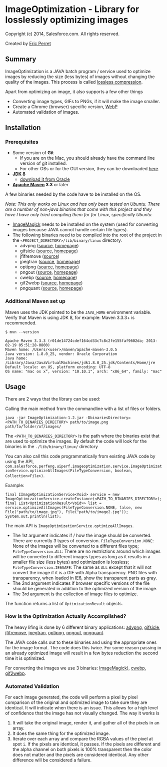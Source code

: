 # ImageOptimization - Library for losslessly optimizing images #

Copyright (c) 2014, Salesforce.com. All rights reserved.

Created by <span itemscope="" itemtype="http://schema.org/Person">
	<a itemprop="url" rel="author" href="https://github.com/eperret"><span itemprop="name">Eric Perret</span></a>
</span>

## Summary ##

ImageOptimization is a JAVA batch program / service used to optimize images by reducing the size (less bytes) of images without changing the quality of the images. This process is called [lossless compression](http://en.wikipedia.org/wiki/Image_compression#Lossy_and_lossless_compression).

Apart from optimizing an image, it also supports a few other things
* Converting image types, GIFs to PNGs, if it will make the image smaller.
* Create a Chrome (browser) specific version, [WebP](https://developers.google.com/speed/webp/?csw=1)
* Automated validation of images.

## Installation ##

### Prerequisites ###

* Some version of **Git**
  * If you are on the Mac, you should already have the command line version of git installed.
  * For other OSs or for the GUI version, they can be downloaded [here](http://git-scm.com/downloads).
* **JDK 8**
  * [download it from Oracle](http://www.oracle.com/technetwork/java/javase/downloads/jdk8-downloads-2133151.html)
* **[Apache Maven](http://maven.apache.org/download.cgi) 3.3** or later

A few binaries needed by the code have to be installed on the OS.

_Note: This only works on Linux and has only been tested on Ubuntu.  There are a number of non-java binaries that come with this project and they have I have only tried compiling them for for Linux, specifically Ubuntu._
* [ImageMagick](https://www.imagemagick.org/script/binary-releases.php) needs to be installed on the system (used for converting images because JAVA cannot handle certain file types).
* The following binaries need to be compiled into the root of the project in the `<PROJECT_DIRECTORY>/lib/binary/linux` directory.
  * advpng ([source](https://github.com/amadvance/advancecomp/), [homepage](http://advancemame.sourceforge.net/doc-advpng.html))
  * gifsicle ([source](https://www.lcdf.org/gifsicle/gifsicle-1.88.tar.gz), [homepage](https://www.lcdf.org/gifsicle/))
  * jfifremove ([source](https://lyncd.com/files/imgopt/jfifremove.c))
  * jpegtran ([source](http://www.ijg.org/files/jpegsrc.v9b.tar.gz), [homepage](http://jpegclub.org/jpegtran/))
  * optipng ([source](http://prdownloads.sourceforge.net/optipng/optipng-0.7.5.tar.gz?download), [homepage](http://optipng.sourceforge.net/))
  * pngout ([source](http://www.jonof.id.au/kenutils), [homepage](http://advsys.net/ken/utils.htm))
  * cwebp ([source](https://storage.googleapis.com/downloads.webmproject.org/releases/webp/index.html), [homepage](https://developers.google.com/speed/webp/docs/cwebp))
  * gif2webp ([source](https://storage.googleapis.com/downloads.webmproject.org/releases/webp/index.html), [homepage](https://developers.google.com/speed/webp/docs/gif2webp))
  * pngquant ([source](https://github.com/pornel/pngquant), [homepage](https://pngquant.org/))


### Additional Maven set up ###

Maven uses the JDK pointed to be the `JAVA_HOME` environment variable. Verify that Maven is using JDK 8, for example:
Maven 3.3.3+ is recommended.

```
$ mvn --version

Apache Maven 3.3.3 (r01de14724cdef164cd33c7c8c2fe155faf9602da; 2013-02-19 05:51:28-0800)
Maven home: /Users/<user>/maven/apache-maven-3.0.5
Java version: 1.8.0_25, vendor: Oracle Corporation
Java home: /Library/Java/JavaVirtualMachines/jdk1.8.0_25.jdk/Contents/Home/jre
Default locale: en_US, platform encoding: UTF-8
OS name: "mac os x", version: "10.10.1", arch: "x86_64", family: "mac"
```

## Usage ##

There are 2 ways that the library can be used:

Calling the main method from the commandline with a list of files or folders.

    java -jar ImageOptimization-1.2.jar -DbinariesDirectory=<PATH_TO_BINARIES_DIRECTORY> path/to/image.png path/to/folder/of/images/

The `<PATH_TO_BINARIES_DIRECTORY>` is the path where the binaries exist that are used to optimize the images. By default the code will look for the binaries in the `./lib/binary/linux/` directory

You can also call this code programmatically from existing JAVA code by using the API, `com.salesforce.perfeng.uiperf.imageoptimization.service.ImageOptimizationService.optimizeAllImages(FileTypeConversion, boolean, Collection<File>)`.

Example:

    final IImageOptimizationService<Void> service = new ImageOptimizationService.createInstance(<PATH_TO_BINARIES_DIRECTORY>);
    final List<OptimizationResult<Void>> list = service.optimizeAllImages(FileTypeConversion.NONE, false, new File("path/to/image.jpg"), File("path/to/image2.jpg"));
    System.out.println(list);

The main API is `ImageOptimizationService.optimizeAllImages`.
* The 1st argument indicates if / how the image should be converted. There are currently 3 types of conversion. `FileTypeConversion.NONE`: None of the images will be converted to a different files type; `FileTypeConversion.ALL`: There are no restrictions around which images will be converted to different images types as long as it results in a smaller file size (less bytes) and optimization is lossless; `FileTypeConversion.IE6SAFE`: The same as `ALL` except that it will not convert the image if it is a GIF with Alpha transparency. PNG files with transparency, when loaded in IE6, show the transparent parts as gray.
* The 2nd argument indicates if browser specific versions of the file should be generated in addition to the optimized version of the image.
* The 3rd argument is the collection of image files to optimize.

The function returns a list of `OptimizationResult` objects.

### How is the Optimization Actually Accomplished? ###

The heavy lifing is done by 6 different binary applications: [advpng](http://advancemame.sourceforge.net/doc-advpng.html), [gifsicle](http://www.lcdf.org/gifsicle/), [jfifremove](https://lyncd.com/files/imgopt/jfifremove.c), [jpegtran](http://jpegclub.org/jpegtran/), [optipng](http://optipng.sourceforge.net/), [pngout](http://advsys.net/ken/utils.htm), [pngquant](https://pngquant.org/).

The JAVA code calls out to these binaries and using the appropriate ones for the image format.  The code does this twice.  For some reason passing in an already optimized image will result in a few bytes reduction the second time it is optimized.

For converting the images we use 3 binaries: [ImageMagick](http://www.imagemagick.org/)), [cwebp](https://developers.google.com/speed/webp/docs/cwebp), [gif2webp](https://developers.google.com/speed/webp/docs/gif2webp).

### Automated Validation ###

For each image generated, the code will perform a pixel by pixel comparison of the original and optimized image to take sure they are identical. It will indicate when there is an issue. This allows for a high level of confidence that the image has not visually changed.
The way it works is

1. It will take the original image, render it, and gather all of the pixels in an array.
2. It does the same thing for the optimized image.
3. Iterate over each array and compare the RGBA values of the pixel at spot `i`. If the pixels are identical, it passes. If the pixels are different and the alpha channel on both pixels is 100% transparent then the color does not matter and the pixels are considered identical. Any other difference will be considered a failure.

